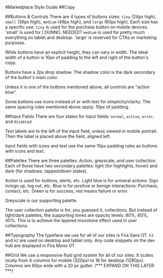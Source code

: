 #Marketplace Style Guide
##Copy

##Buttons & Controls
There are 4 types of buttons sizes: `tiny` (24px high), `small` (36px high), `medium` (48px high), and `large` (60px high). Each size has a specific use: `tiny` is used for the purchase button on mobile devices. 'small' is used for I DUNNO. NEEDED? `medium` is used for pretty much everything on tablet and desktop. `large' is reserved for CTAs or marketing purposes.

While buttons have an explicit height, they can vary in width. The ideal width of a button is 10px of padding to the left and right of the button's copy.

Buttons have a 2px drop shadow. The shadow color is the dark secondary of the button's main color.

Unless it is one of the buttons mentioned above, all controls are "action blue".

Some buttons use icons instead of or with text for simplicity/clarity. The same spacing rules mentioned above apply: 10px of padding.


##Input Fields
There are four states for input fields: `normal`, `active`, `error`, and `disabled`.

Text labels are to the left of the input field, unless viewed in mobile portrait. Then the label is placed above the field, aligned left.

Input fields with icons and text use the same 10px padding rules as buttons with icons and text.


##Palettes
There are three palettes: Action, greyscale, and user collection. Each of those have two secondary palettes: light (for highlights, hover) and dark (for shadows, tapped/down states).

Action is used for buttons, alerts, etc. Light blue is for univeral actions: Sign in/sign up, log out, etc. Blue is for positive or benign interactions: Purchase, contact, etc. Green is for success, red means failure or error.

Greyscale is our supporting palette.

The user collection palette is for, you guessed it, collections. But instead of light/dark palettes, the supporting tones are opacity levels: 80%, 60%, 40%. This is to achieve the layered monotone effect used in user collections.


##Typography
The typeface we use for all of our sites is Fira Sans OT. `h1` and `h2` are used on desktop and tablet only. Any code snippets on the dev hub are displayed in Fira Mono OT.


##Grid
We use a responsive fluid grid system for all of our sites. It scales nicely from 4 columns for mobile (320px) to 16 for desktop (1280px). Columns are 60px wide with a 20 px gutter.
/*** EXPAND ON THIS LATER ***/
